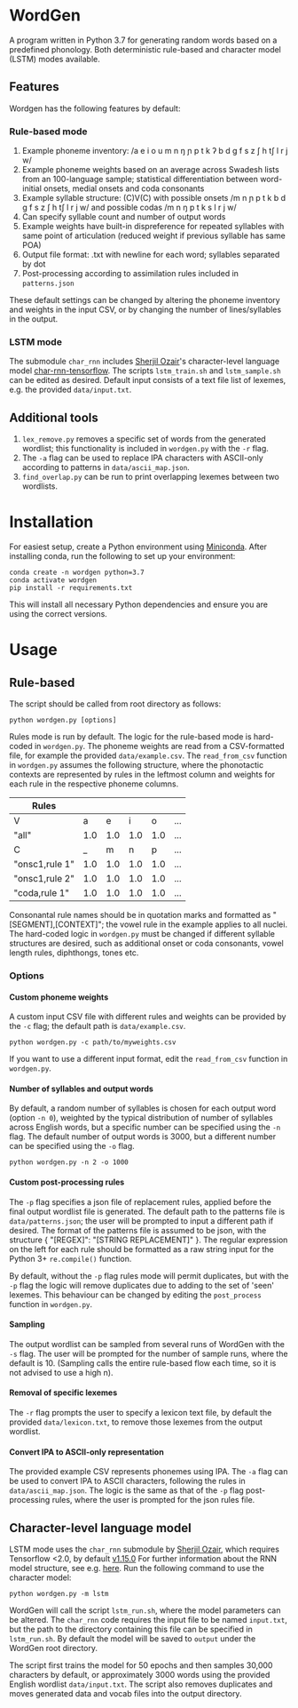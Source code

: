 # WordGen
A program written in Python 3.7 for generating random words based on a predefined phonology. Both deterministic rule-based and character model (LSTM) modes available.

## Features

Wordgen has the following features by default:

### Rule-based mode
1. Example phoneme inventory: /a e i o u m n ŋ ɲ p t k ʔ b d g f s z ʃ h tʃ l r j w/
2. Example phoneme weights based on an average across Swadesh lists from an 100-language sample; statistical differentiation between word-initial onsets, medial onsets and coda consonants
3. Example syllable structure: (C)V(C) with possible onsets /m n ɲ p t k b d g f s z ʃ h tʃ l r j w/ and possible codas /m n ŋ p t k s l r j w/
4. Can specify syllable count and number of output words
5. Example weights have built-in dispreference for repeated syllables with same point of articulation (reduced weight if previous syllable has same POA)
6. Output file format: .txt with newline for each word; syllables separated by dot
7. Post-processing according to assimilation rules included in `patterns.json`

These default settings can be changed by altering the phoneme inventory and weights in the input CSV, or by changing the number of lines/syllables in the output.

### LSTM mode
The submodule `char_rnn` includes [Sherjil Ozair](https://github.com/sherjilozair)'s character-level language model [char-rnn-tensorflow](https://github.com/sherjilozair/char-rnn-tensorflow). The scripts `lstm_train.sh` and `lstm_sample.sh` can be edited as desired. Default input consists of a text file list of lexemes, e.g. the provided `data/input.txt`.

## Additional tools
1. `lex_remove.py` removes a specific set of words from the generated wordlist; this functionality is included in `wordgen.py` with the `-r` flag.
2. The `-a` flag can be used to replace IPA characters with ASCII-only according to patterns in `data/ascii_map.json`.
3. `find_overlap.py` can be run to print overlapping lexemes between two wordlists.

# Installation
For easiest setup, create a Python environment using [Miniconda](https://docs.conda.io/en/latest/miniconda.html). After installing conda, run the following to set up your environment:

```
conda create -n wordgen python=3.7
conda activate wordgen
pip install -r requirements.txt
```

This will install all necessary Python dependencies and ensure you are using the correct versions.

# Usage

## Rule-based

The script should be called from root directory as follows:

```
python wordgen.py [options]
```

Rules mode is run by default. The logic for the rule-based mode is hard-coded in `wordgen.py`. The phoneme weights are read from a CSV-formatted file, for example the provided `data/example.csv`. The `read_from_csv` function in `wordgen.py` assumes the following structure, where the phonotactic contexts are represented by rules in the leftmost column and weights for each rule in the respective phoneme columns.

| Rules | | | | | | 
| --- | --- | --- | --- | --- | --- | 
| V | a | e | i | o | ... |
| "all" | 1.0 | 1.0 | 1.0 | 1.0 | ... |
| C | _ | m | n | p | ... |
| "onsc1,rule 1" | 1.0 | 1.0 | 1.0 | 1.0 | ... |
| "onsc1,rule 2" | 1.0 | 1.0 | 1.0 | 1.0 | ... |
| "coda,rule 1" | 1.0 | 1.0 | 1.0 | 1.0 | ... |

Consonantal rule names should be in quotation marks and formatted as "[SEGMENT],[CONTEXT]"; the vowel rule in the example applies to all nuclei. The hard-coded logic in `wordgen.py` must be changed if different syllable structures are desired, such as additional onset or coda consonants, vowel length rules, diphthongs, tones etc.

### Options

#### Custom phoneme weights

A custom input CSV file with different rules and weights can be provided by the `-c` flag; the default path is `data/example.csv`.

```
python wordgen.py -c path/to/myweights.csv
```

If you want to use a different input format, edit the `read_from_csv` function in `wordgen.py`.

#### Number of syllables and output words

By default, a random number of syllables is chosen for each output word (option `-n 0`), weighted by the typical distribution of number of syllables across English words, but a specific number can be specified using the `-n` flag. The default number of output words is 3000, but a different number can be specified using the `-o` flag.

```
python wordgen.py -n 2 -o 1000
```

#### Custom post-processing rules

The `-p` flag specifies a json file of replacement rules, applied before the final output wordlist file is generated. The default path to the patterns file is `data/patterns.json`; the user will be prompted to input a different path if desired. The format of the patterns file is assumed to be json, with the structure { "[REGEX]": "[STRING REPLACEMENT]" }. The regular expression on the left for each rule should be formatted as a raw string input for the Python 3+ `re.compile()` function.

By default, without the `-p` flag rules mode will permit duplicates, but with the `-p` flag the logic will remove duplicates due to adding to the set of 'seen' lexemes. This behaviour can be changed by editing the `post_process` function in `wordgen.py`.

#### Sampling

The output wordlist can be sampled from several runs of WordGen with the `-s` flag. The user will be prompted for the number of sample runs, where the default is 10. (Sampling calls the entire rule-based flow each time, so it is not advised to use a high n).

#### Removal of specific lexemes

The `-r` flag prompts the user to specify a lexicon text file, by default the provided `data/lexicon.txt`, to remove those lexemes from the output wordlist.

#### Convert IPA to ASCII-only representation

The provided example CSV represents phonemes using IPA. The `-a` flag can be used to convert IPA to ASCII characters, following the rules in `data/ascii_map.json`. The logic is the same as that of the `-p` flag post-processing rules, where the user is prompted for the json rules file.

## Character-level language model

LSTM mode uses the `char_rnn` submodule by [Sherjil Ozair](https://github.com/sherjilozair), which requires Tensorflow <2.0, by default [v1.15.0](https://github.com/tensorflow/tensorflow/releases/tag/v1.15.0) For further information about the RNN model structure, see e.g. [here](https://towardsdatascience.com/character-level-language-model-1439f5dd87fe). Run the following command to use the character model:

```
python wordgen.py -m lstm
```

WordGen will call the script `lstm_run.sh`, where the model parameters can be altered. The `char_rnn` code requires the input file to be named `input.txt`, but the path to the directory containing this file can be specified in `lstm_run.sh`. By default the model will be saved to `output` under the WordGen root directory.

The script first trains the model for 50 epochs and then samples 30,000 characters by default, or approximately 3000 words using the provided English wordlist `data/input.txt`. The script also removes duplicates and moves generated data and vocab files into the output directory.